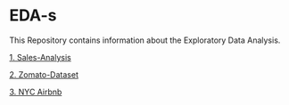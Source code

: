 # EDA-s
This Repository contains information about the Exploratory Data Analysis.

[1. Sales-Analysis](https://github.com/aman-singanamala/EDA-s/tree/main/SALES-ANALYSIS)

[2. Zomato-Dataset](https://github.com/aman-singanamala/EDA-s/tree/main/ZOMATO-DATASET)

[3. NYC Airbnb](https://github.com/aman-singanamala/EDA-s/tree/main/ZOMATO-DATASET)
